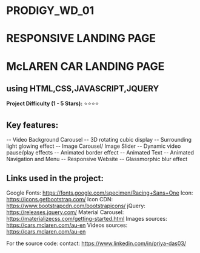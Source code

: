 # PRODIGY_WD_01

# **RESPONSIVE LANDING PAGE**

# **McLAREN CAR LANDING PAGE**
## using HTML,CSS,JAVASCRIPT,JQUERY

**Project Difficulty (1 - 5 Stars):**
⭐️⭐️⭐️⭐️

## **Key features:**
-- Video Background Carousel
-- 3D rotating cubic display 
-- Surrounding light glowing effect 
-- Image Carousel/ Image Slider
-- Dynamic video pause/play effects
-- Animated border effect
-- Animated Text
-- Animated Navigation and Menu
-- Responsive Website
-- Glassmorphic blur effect

## **Links used in the project:**
Google Fonts: https://fonts.google.com/specimen/Racing+Sans+One
Icon: https://icons.getbootstrap.com/
Icon CDN: https://www.bootstrapcdn.com/bootstrapicons/
jQuery: https://releases.jquery.com/
Material Carousel: https://materializecss.com/getting-started.html
Images sources: https://cars.mclaren.com/au-en
Videos sources: https://cars.mclaren.com/au-en


For the source code:
contact: https://www.linkedin.com/in/priya-das03/
